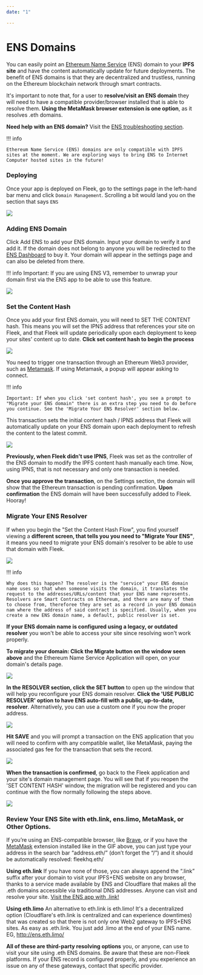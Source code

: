 ```yaml
---
date: "1"

---
```

# ENS Domains

You can easily point an [Ethereum Name Service](https://ens.domains/) (ENS) domain to your **IPFS site** and have the content automatically update for future deployments. The benefit of ENS domains is that they are decentralized and trustless, running on the Ethereum blockchain network through smart contracts. 

It's important to note that, for a user to **resolve/visit an ENS domain** they will need to have a compatible provider/browser installed that is able to resolve them. **Using the MetaMask browser extension is one option**, as it resolves .eth domains.

**Need help with an ENS domain?** Visit the [ENS troubleshooting section](https://docs.fleek.co/domain-management/troubleshooting/#troubleshooting-ens-domains). 



!!! info

    Ethereum Name Service (ENS) domains are only compatible with IPFS sites at the moment. We are exploring ways to bring ENS to Internet Computer hosted sites in the future!

### Deploying

Once your app is deployed on Fleek, go to the settings page in the left-hand bar menu and click `Domain Management`. Scrolling a bit would land you on the section that says `ENS`

![](imgs/ens1.png)


### Adding ENS Domain

Click Add ENS to add your ENS domain. Input your domain to verify it and add it. If the domain does not belong to anyone you will be redirected to the [ENS Dashboard](https://app.ens.domains) to buy it. Your domain will appear in the settings page and can also be deleted from there.

!!! info
    Important: If you are using ENS V3, remember to unwrap your domain first via the ENS app to be able to use this feature.

![](imgs/ens2.png)

### Set the Content Hash

Once you add your first ENS domain, you will need to SET THE CONTENT hash. This means you will set the IPNS address that references your site on Fleek, and that Fleek will update periodically upon each deployment to keep your sites' content up to date. **Click set content hash to begin the process**

![](imgs/setipns.png)

You need to trigger one transaction through an Ethereum Web3 provider, such as [Metamask](https://metamask.io/). If using Metamask, a popup will appear asking to connect.

!!! info

    Important: If when you click 'set content hash', you see a prompt to "Migrate your ENS domain" there is an extra step you need to do before you continue. See the 'Migrate Your ENS Resolver' section below.

This transaction sets the initial content hash / IPNS address that Fleek will automatically update on your ENS domain upon each deployment to refresh the content to the latest commit.

![](imgs/ipns-record.png)

**Previously, when Fleek didn't use IPNS**, Fleek was set as the controller of the ENS domain to modify the IPFS content hash manually each time. Now, using IPNS, that is not necessary and only one transaction is needed.

**Once you approve the transaction**, on the Settings section, the domain will show that the Ethereum transaction is pending confirmation. **Upon confirmation** the ENS domain will have been successfully added to Fleek. Hooray!


### Migrate Your ENS Resolver

If when you begin the "Set the Content Hash Flow", you find yourself viewing a **different screen, that tells you you need to "Migrate Your ENS"**, it means you need to migrate your ENS domain's resolver to be able to use that domain with Fleek.

![](imgs/ens-resolver.gif)

!!! info

    Why does this happen? The resolver is the "service" your ENS domain name uses so that when someone visits the domain, it translates the request to the addresses/URLs/content that your ENS name represents. Resolvers are Smart Contracts on Ethereum, and there are many of them to choose from, thereforee they are set as a record in your ENS domain nam where the address of said contract is specified. Usually, when you create a new ENS domain name, a default, public resolver is set. 


**If your ENS domain name is configured using a legacy, or outdated resolver** you won't be able to access your site since resolving won't work properly.

**To migrate your domain: Click the Migrate button on the window seen above** and the Ethereum Name Service Application will open, on your domain's details page.

![](imgs/resolver.png)

**In the RESOLVER section, click the SET button** to open up the window that will help you reconfigure your ENS domain resolver. **Click the 'USE PUBLIC RESOLVER' option to have ENS auto-fill with a public, up-to-date, resolver**. Alternatively, you can use a custom one if you now the proper address.

![](imgs/public.png)

**Hit SAVE** and you will prompt a transaction on the ENS application that you will need to confirm with any compatible wallet, like MetaMask, paying the associated gas fee for the transaction that sets the record.

![](imgs/meta.png)

**When the transaction is confirmed**, go back to the Fleek application and your site's domain management page. You will see that if you reopen the 'SET CONTENT HASH' window, the migration will be registered and you can continue with the flow normally following the steps above.

![](imgs/migrate-confirm.png)


### Review Your ENS Site with eth.link, ens.limo, MetaMask, or Other Options.

If you’re using an ENS-compatible browser, like [Brave](https://brave.com/), or if you have the [MetaMask](https://metamask.io/) extension installed like in the GIF above, you can just type your address in the search bar “address.eth/” (don’t forget the “/”) and it should be automatically resolved: fleekhq.eth/

**Using eth.link**
If you have none of those, you can always append the “.link” suffix after your domain to visit your IPFS+ENS website on any browser, thanks to a service made available by ENS and Cloudflare that makes all the .eth domains accessible via traditional DNS addresses. Anyone can visit and resolve your site. [Visit the ENS app with .link!](http://ens.eth.link/)

**Using eth.limo**
An alternative to eth.link is eth.limo! It's a decentralized option (Cloudflare's eth.link is centralized and can experience downtimes) that was created so that there is not only one Web2 gateway to IPFS+ENS sites. As easy as .eth.link. You just add .limo at the end of your ENS name. EG, http://ens.eth.limo/

**All of these are third-party resolving options** you, or anyone, can use to visit your site using .eth ENS domains. Be aware that these are non-Fleek platforms. If your ENS record is configured properly, and you experience an issue on any of these gateways, contact that specific provider.